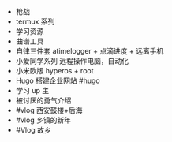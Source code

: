 - 枪战
- termux 系列
- 学习资源
- 曲谱工具
- 自律三件套 atimelogger + 点滴进度 + 远离手机
- 小爱同学系列 远程操作电脑，自动化
- 小米欧版 hyperos + root
- Hugo 搭建企业网站 #hugo
- 学习 up 主
- 被讨厌的勇气介绍
- #vlog 西安鼓楼+后海
- #vlog 乡镇的新年
- #Vlog 故乡